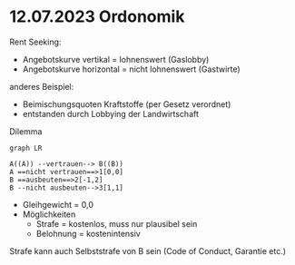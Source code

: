 # 12.07.2023 Ordonomik

Rent Seeking:

- Angebotskurve vertikal = lohnenswert (Gaslobby)
- Angebotskurve horizontal = nicht lohnenswert (Gastwirte)

anderes Beispiel:

- Beimischungsquoten Kraftstoffe (per Gesetz verordnet)
- entstanden durch Lobbying der Landwirtschaft



Dilemma



```mermaid
graph LR

A((A)) --vertrauen--> B((B)) 
A ==nicht vertrauen==>1[0,0]
B ==ausbeuten==>2[-1,2]
B --nicht ausbeuten-->3[1,1]
```

- Gleihgewicht = 0,0
- Möglichkeiten
    - Strafe = kostenlos, muss nur plausibel sein
    - Belohnung = kostenintensiv

Strafe kann auch Selbststrafe von B sein (Code of Conduct, Garantie etc.)